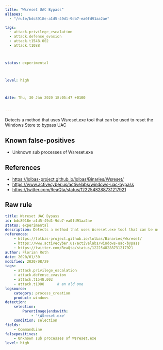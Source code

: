```yaml
---
title: "Wsreset UAC Bypass"
aliases:
  - "/rule/bdc8918e-a1d5-49d1-9db7-ea0fd91aa2ae"

tags:
  - attack.privilege_escalation
  - attack.defense_evasion
  - attack.t1548.002
  - attack.t1088



status: experimental



level: high



date: Thu, 30 Jan 2020 18:05:47 +0100


---
```


Detects a method that uses Wsreset.exe tool that can be used to reset the Windows Store to bypass UAC

<!--more-->


## Known false-positives

* Unknown sub processes of Wsreset.exe



## References

* https://lolbas-project.github.io/lolbas/Binaries/Wsreset/
* https://www.activecyber.us/activelabs/windows-uac-bypass
* https://twitter.com/ReaQta/status/1222548288731217921


## Raw rule
```yaml
title: Wsreset UAC Bypass
id: bdc8918e-a1d5-49d1-9db7-ea0fd91aa2ae
status: experimental
description: Detects a method that uses Wsreset.exe tool that can be used to reset the Windows Store to bypass UAC
references:
    - https://lolbas-project.github.io/lolbas/Binaries/Wsreset/
    - https://www.activecyber.us/activelabs/windows-uac-bypass
    - https://twitter.com/ReaQta/status/1222548288731217921
author: Florian Roth
date: 2020/01/30
modified: 2020/08/29
tags:
    - attack.privilege_escalation
    - attack.defense_evasion 
    - attack.t1548.002
    - attack.t1088      # an old one
logsource:
    category: process_creation
    product: windows
detection:
    selection:
        ParentImage|endswith:
            - '\WSreset.exe'
    condition: selection
fields:
    - CommandLine
falsepositives:
    - Unknown sub processes of Wsreset.exe
level: high

```
